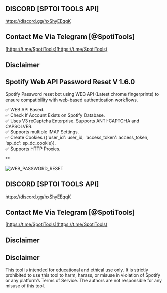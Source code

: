 ## DISCORD [SPTOI TOOLS API]

https://discord.gg/hxShyEEqqK

## Contact Me Via Telegram [@SpotiTools]

[https://t.me/SpotiTools](https://t.me/SpotiTools)

## Disclaimer

## Spotify Web API Password Reset V 1.6.0
Spotify Password reset bot using WEB API (Latest chrome fingerprints) to ensure  compatibility with web-based authentication workflows.

:white_check_mark:  WEB API Based.  
:white_check_mark:  Check If Account Exists on Spotify Database.  
:white_check_mark:  Uses V3 reCaptcha Enterprise. Supports ANTI-CAPTCHA and CAPSOLVER.  
:white_check_mark:  Supports multiple IMAP Settings.  
:white_check_mark:  Create Cookies ({'user_id': user_id, 'access_token': access_token, 'sp_dc': sp_dc_cookie}).  
:white_check_mark:  Supports HTTP Proxies.  

**

![WEB_PASSWORD_RESET](https://github.com/user-attachments/assets/ebbefab4-104e-4746-afb6-34f25280467e)


## DISCORD [SPTOI TOOLS API]

https://discord.gg/hxShyEEqqK

## Contact Me Via Telegram [@SpotiTools]

[https://t.me/SpotiTools](https://t.me/SpotiTools)

## Disclaimer

## Disclaimer

This tool is intended for educational and ethical use only. It is strictly prohibited to use this tool to harm, harass, or misuse in violation of Spotify or any platform’s Terms of Service. The authors are not responsible for any misuse of this tool.



 
